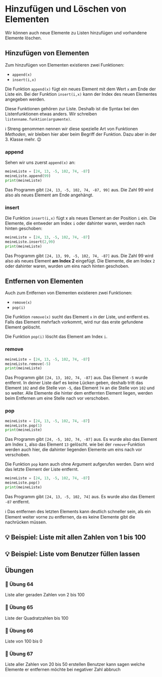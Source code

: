 # Hinzufügen und Löschen von Elementen

Wir können auch neue Elemente zu Listen hinzufügen
und vorhandene Elemente löschen.

## Hinzufügen von Elementen

Zum hinzufügen von Elementen existieren zwei Funktionen:

* `append(x)`
* `insert(i,x)`

Die Funktion `append(x)` fügt ein neues Element mit dem Wert
`x` am Ende der Liste ein. Bei der Funktion 
`insert(i,x)` kann der Index des neuen Elementes angegeben werden.

Diese Funktionen gehören zur Liste.
Deshalb ist die Syntax bei den Listenfunktionen etwas anders.
Wir schreiben `listenname.funktion(argumente)`.

ℹ️ Streng genommen nennen wir diese spezielle Art von
Funktionen *Methoden*, wir bleiben hier aber beim Begriff der Funktion.
Dazu aber in der 3. Klasse mehr. 😉 

### append

Sehen wir uns zuerst `append(x)` an:
```python
meineListe = [24, 13, -5, 102, 74, -87]
meineListe.append(99)
print(meineListe)
```
Das Programm gibt `[24, 13, -5, 102, 74, -87, 99]` aus.
Die Zahl 99 wird also als neues Element am Ende angehängt.

### insert

Die Funktion `insert(i,x)` fügt x als neues Element
an der Position `i` ein. Die Elemente,
die entweder am Index `i` oder dahinter waren,
werden nach hinten geschoben:

```python
meineListe = [24, 13, -5, 102, 74, -87]
meineListe.insert(2,99)
print(meineListe)
```

Das Programm gibt `[24, 13, 99, -5, 102, 74, -87]` aus.
Die Zahl 99 wird also als neues Element **am Index 2** eingefügt.
Die Elemente, die am Index `2` oder dahinter waren,
wurden um eins nach hinten geschoben.

## Entfernen von Elementen

Auch zum Entfernen von Elementen existieren zwei Funktionen:

* `remove(x)`
* `pop(i)`

Die Funktion `remove(x)` sucht das Element `x` in der Liste,
und entfernt es. Falls das Element mehrfach vorkommt,
wird nur das erste gefundene Element gelöscht.

Die Funktion `pop(i)` löscht das Element am Index `i`.

### remove

```python
meineListe = [24, 13, -5, 102, 74, -87]
meineListe.remove(-5)
print(meineListe)
```

Das Programm gibt `[24, 13, 102, 74, -87]` aus.
Das Element `-5` wurde entfernt.
In deiner Liste darf es keine Lücken geben,
deshalb tritt das Element `102` and die Stelle von `-5`,
das Element `74` an die Stelle von `102` und so weiter.
Alle Elemente die hinter dem entfernten Element liegen,
werden beim Entfernen um eine Stelle nach vor verschoben.

### pop

```python
meineListe = [24, 13, -5, 102, 74, -87]
meineListe.pop(1)
print(meineListe)
```

Das Programm gibt `[24, -5, 102, 74, -87]` aus.
Es wurde also das Element am Index `1`,
also das Element `13` gelöscht.
wie bei der `remove`-Funktion werden auch hier,
die dahinter liegenden Elemente um eins nach
vor verschoben.


Die Funktion `pop` kann auch ohne Argument aufgerufen werden.
Dann wird das letzte Element der Liste entfernt.

```python
meineListe = [24, 13, -5, 102, 74, -87]
meineListe.pop()
print(meineListe)
```

Das Programm gibt `[24, 13, -5, 102, 74]` aus.
Es wurde also das Element `-87` entfernt.

ℹ️ Das entfernen des letzten Elements kann deutlich schneller sein,
als ein Element weiter vorne zu entfernen,
da es keine Elemente gibt die nachrücken müssen.

## 💡 Beispiel: Liste mit allen Zahlen von 1 bis 100


## 💡 Beispiel: Liste vom Benutzer füllen lassen




## Übungen

### 📝 Übung 64
Liste aller geraden Zahlen von 2 bis 100

### 📝 Übung 65
Liste der Quadratzahlen bis 100


### 📝 Übung 66
Liste von 100 bis 0


### 📝 Übung 67
Liste aller Zahlen von 20 bis 50 erstellen
Benutzer kann sagen welche Elemente er entfernen möchte
bei negativer Zahl abbruch











